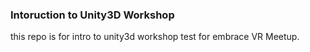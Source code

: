 ### Intoruction to Unity3D Workshop
this repo is for intro to unity3d workshop test for embrace VR Meetup. 